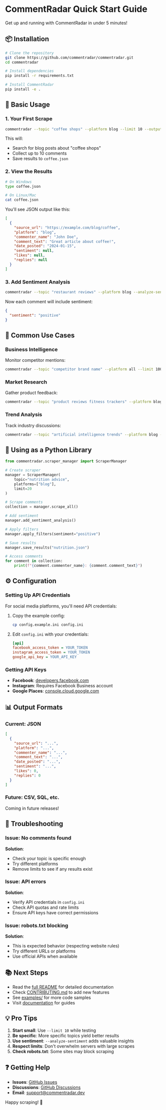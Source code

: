 # CommentRadar Quick Start Guide

Get up and running with CommentRadar in under 5 minutes!

## 📦 Installation

```bash
# Clone the repository
git clone https://github.com/commentradar/commentradar.git
cd commentradar

# Install dependencies
pip install -r requirements.txt

# Install CommentRadar
pip install -e .
```

## 🚀 Basic Usage

### 1. Your First Scrape

```bash
commentradar --topic "coffee shops" --platform blog --limit 10 --output coffee.json
```

This will:
- Search for blog posts about "coffee shops"
- Collect up to 10 comments
- Save results to `coffee.json`

### 2. View the Results

```bash
# On Windows
type coffee.json

# On Linux/Mac
cat coffee.json
```

You'll see JSON output like this:

```json
[
  {
    "source_url": "https://example.com/blog/coffee",
    "platform": "blog",
    "commenter_name": "John Doe",
    "comment_text": "Great article about coffee!",
    "date_posted": "2024-01-15",
    "sentiment": null,
    "likes": null,
    "replies": null
  }
]
```

### 3. Add Sentiment Analysis

```bash
commentradar --topic "restaurant reviews" --platform blog --analyze-sentiment --limit 15 --output reviews.json
```

Now each comment will include sentiment:

```json
{
  "sentiment": "positive"
}
```

## 🎯 Common Use Cases

### Business Intelligence

Monitor competitor mentions:

```bash
commentradar --topic "competitor brand name" --platform all --limit 100 --output competitor_mentions.json
```

### Market Research

Gather product feedback:

```bash
commentradar --topic "product reviews fitness trackers" --platform blog google --analyze-sentiment --sentiment positive --output positive_feedback.json
```

### Trend Analysis

Track industry discussions:

```bash
commentradar --topic "artificial intelligence trends" --platform blog --filter-date-start 2024-01-01 --limit 200 --output ai_trends.json
```

## 🔧 Using as a Python Library

```python
from commentradar.scraper_manager import ScraperManager

# Create scraper
manager = ScraperManager(
    topic="nutrition advice",
    platforms=["blog"],
    limit=20
)

# Scrape comments
collection = manager.scrape_all()

# Add sentiment
manager.add_sentiment_analysis()

# Apply filters
manager.apply_filters(sentiment="positive")

# Save results
manager.save_results("nutrition.json")

# Access comments
for comment in collection:
    print(f"{comment.commenter_name}: {comment.comment_text}")
```

## ⚙️ Configuration

### Setting Up API Credentials

For social media platforms, you'll need API credentials:

1. Copy the example config:
   ```bash
   cp config.example.ini config.ini
   ```

2. Edit `config.ini` with your credentials:
   ```ini
   [api]
   facebook_access_token = YOUR_TOKEN
   instagram_access_token = YOUR_TOKEN
   google_api_key = YOUR_API_KEY
   ```

### Getting API Keys

- **Facebook**: [developers.facebook.com](https://developers.facebook.com)
- **Instagram**: Requires Facebook Business account
- **Google Places**: [console.cloud.google.com](https://console.cloud.google.com)

## 📊 Output Formats

### Current: JSON

```json
[
  {
    "source_url": "...",
    "platform": "...",
    "commenter_name": "...",
    "comment_text": "...",
    "date_posted": "...",
    "sentiment": "...",
    "likes": 0,
    "replies": 0
  }
]
```

### Future: CSV, SQL, etc.

Coming in future releases!

## 🐛 Troubleshooting

### Issue: No comments found

**Solution**: 
- Check your topic is specific enough
- Try different platforms
- Remove limits to see if any results exist

### Issue: API errors

**Solution**:
- Verify API credentials in `config.ini`
- Check API quotas and rate limits
- Ensure API keys have correct permissions

### Issue: robots.txt blocking

**Solution**:
- This is expected behavior (respecting website rules)
- Try different URLs or platforms
- Use official APIs when available

## 📚 Next Steps

- Read the [full README](README.md) for detailed documentation
- Check [CONTRIBUTING.md](CONTRIBUTING.md) to add new features
- See [examples/](examples/) for more code samples
- Visit [documentation](https://commentradar.dev/docs) for guides

## 💡 Pro Tips

1. **Start small**: Use `--limit 10` while testing
2. **Be specific**: More specific topics yield better results
3. **Use sentiment**: `--analyze-sentiment` adds valuable insights
4. **Respect limits**: Don't overwhelm servers with large scrapes
5. **Check robots.txt**: Some sites may block scraping

## ❓ Getting Help

- **Issues**: [GitHub Issues](https://github.com/commentradar/commentradar/issues)
- **Discussions**: [GitHub Discussions](https://github.com/commentradar/commentradar/discussions)
- **Email**: support@commentradar.dev

Happy scraping! 🎉

